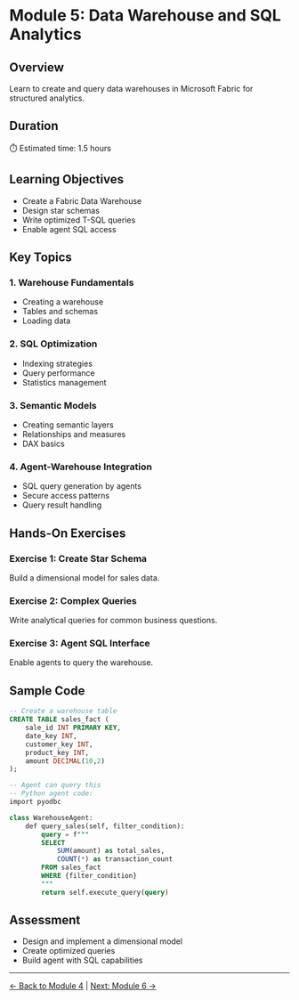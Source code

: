 # Module 5: Data Warehouse and SQL Analytics

## Overview
Learn to create and query data warehouses in Microsoft Fabric for structured analytics.

## Duration
⏱️ Estimated time: 1.5 hours

## Learning Objectives
- Create a Fabric Data Warehouse
- Design star schemas
- Write optimized T-SQL queries
- Enable agent SQL access

## Key Topics

### 1. Warehouse Fundamentals
- Creating a warehouse
- Tables and schemas
- Loading data

### 2. SQL Optimization
- Indexing strategies
- Query performance
- Statistics management

### 3. Semantic Models
- Creating semantic layers
- Relationships and measures
- DAX basics

### 4. Agent-Warehouse Integration
- SQL query generation by agents
- Secure access patterns
- Query result handling

## Hands-On Exercises

### Exercise 1: Create Star Schema
Build a dimensional model for sales data.

### Exercise 2: Complex Queries
Write analytical queries for common business questions.

### Exercise 3: Agent SQL Interface
Enable agents to query the warehouse.

## Sample Code

```sql
-- Create a warehouse table
CREATE TABLE sales_fact (
    sale_id INT PRIMARY KEY,
    date_key INT,
    customer_key INT,
    product_key INT,
    amount DECIMAL(10,2)
);

-- Agent can query this
-- Python agent code:
import pyodbc

class WarehouseAgent:
    def query_sales(self, filter_condition):
        query = f"""
        SELECT 
            SUM(amount) as total_sales,
            COUNT(*) as transaction_count
        FROM sales_fact
        WHERE {filter_condition}
        """
        return self.execute_query(query)
```

## Assessment
- Design and implement a dimensional model
- Create optimized queries
- Build agent with SQL capabilities

---

[← Back to Module 4](../04-data-science/README.md) | [Next: Module 6 →](../06-real-time-analytics/README.md)
